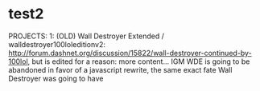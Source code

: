 # test2
PROJECTS: 
1: (OLD) Wall Destroyer Extended / walldestroyer100loleditionv2: http://forum.dashnet.org/discussion/15822/wall-destroyer-continued-by-100lol, but is edited for a reason: more content...
IGM WDE is going to be abandoned in favor of a javascript rewrite, the same exact fate Wall Destroyer was going to have
